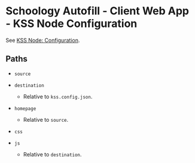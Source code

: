 # Schoology Autofill - Client Web App - KSS Node Configuration

See [KSS Node: Configuration](https://github.com/kss-node/kss-node#using-the-command-line-tool).

## Paths

- `source`
- `destination`
    - Relative to `kss.config.json`.

- `homepage`
    - Relative to `source`.

- `css`
- `js`
    - Relative to `destination`.